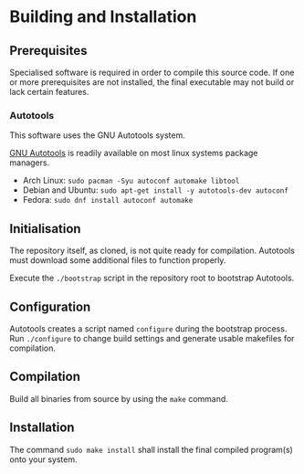 # Building and Installation

## Prerequisites

Specialised software is required in order to compile this source code. If one or more prerequisites are not installed, the final executable may not build or lack certain features.

### Autotools

This software uses the GNU Autotools system.

[GNU Autotools](https://en.wikipedia.org/wiki/GNU_Autotools) is readily
available on most linux systems package managers.

- Arch Linux: `sudo pacman -Syu autoconf automake libtool`
- Debian and Ubuntu: `sudo apt-get install -y autotools-dev autoconf`
- Fedora: `sudo dnf install autoconf automake`

## Initialisation

The repository itself, as cloned, is not quite ready for compilation. Autotools must download some additional files to function properly.

Execute the `./bootstrap` script in the repository root to bootstrap Autotools.

## Configuration

Autotools creates a script named `configure` during the bootstrap process.
Run `./configure` to change build settings and generate usable makefiles for compilation.

## Compilation

Build all binaries from source by using the `make` command.

## Installation

The command `sudo make install` shall install the final compiled program(s) onto your system.

